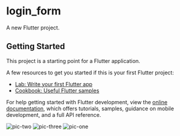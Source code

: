 # login_form

A new Flutter project.

## Getting Started

This project is a starting point for a Flutter application.

A few resources to get you started if this is your first Flutter project:

- [Lab: Write your first Flutter app](https://docs.flutter.dev/get-started/codelab)
- [Cookbook: Useful Flutter samples](https://docs.flutter.dev/cookbook)

For help getting started with Flutter development, view the
[online documentation](https://docs.flutter.dev/), which offers tutorials,
samples, guidance on mobile development, and a full API reference.

![pic-two](https://github.com/KyawZawHtet/Flutter_Login_Signup/assets/53910737/2808d075-340b-4c4c-9b35-b1a599241b62)
![pic-three](https://github.com/KyawZawHtet/Flutter_Login_Signup/assets/53910737/05e84bb6-7b87-436d-b47c-23feb79342cc)
![pic-one](https://github.com/KyawZawHtet/Flutter_Login_Signup/assets/53910737/2d53e2f5-55c8-4885-880f-5319862378cf)
